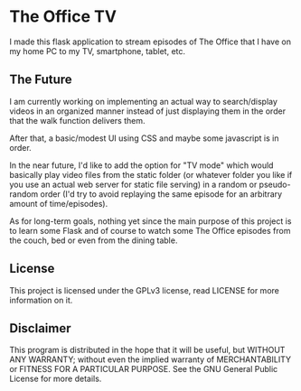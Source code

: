 # The Office TV
I made this flask application to stream episodes of The Office that I have on my home PC to my TV, smartphone, tablet, etc.

## The Future
I am currently working on implementing an actual way to search/display videos in an organized manner instead of just displaying them in the order that the walk function
delivers them.

After that, a basic/modest UI using CSS and maybe some javascript is in order.

In the near future, I'd like to add the option for "TV mode" which would basically play video files from the static folder (or whatever folder you like if you 
use an actual web server for static file serving) in a random or pseudo-random order (I'd try to avoid replaying the same episode for an arbitrary amount 
of time/episodes).

As for long-term goals, nothing yet since the main purpose of this project is to learn some Flask and of course to watch some The Office episodes from the couch, 
bed or even from the dining table.

## License
This project is licensed under the GPLv3 license, read LICENSE for more information on it.

## Disclaimer
This program is distributed in the hope that it will be useful, but WITHOUT ANY WARRANTY; without even the implied warranty of MERCHANTABILITY or FITNESS FOR A PARTICULAR PURPOSE. See the GNU General Public License for more details.
